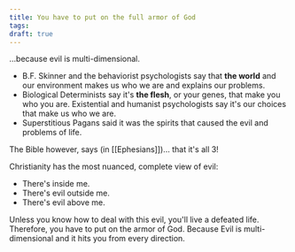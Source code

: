```yaml
---
title: You have to put on the full armor of God
tags: 
draft: true
---
```

…because evil is multi-dimensional. 
- B.F. Skinner and the behaviorist psychologists say that **the world** and our environment makes us who we are and explains our problems. 
- Biological Determinists say it's **the flesh**, or your genes, that make you who you are. Existential and humanist psychologists say it's our choices that make us who we are.
- Superstitious Pagans said it was the spirits that caused the evil and problems of life. 

The Bible however, says (in [[Ephesians]])... that it's all 3! 

Christianity has the most nuanced, complete view of evil:
- There's inside me. 
- There's evil outside me. 
- There's evil above me. 

Unless you know how to deal with this evil, you'll live a defeated life. Therefore, you have to put on the armor of God. Because Evil is multi-dimensional and it hits you from every direction.
